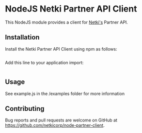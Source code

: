 # NodeJS Netki Partner API Client

This NodeJS module provides a client for [Netki's](https://netki.com) Partner API.

## Installation

Install the Netki Partner API Client using npm as follows:

``` npm install netki-partner-client
```

Add this line to your application import:

``` var netki = require('netki-partner-client');
```

## Usage

See example.js in the /examples folder for more information

## Contributing

Bug reports and pull requests are welcome on GitHub at https://github.com/netkicorp/node-partner-client.

